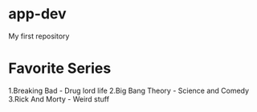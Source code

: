 # app-dev
My first repository
# Favorite Series
1.Breaking Bad - Drug lord life
2.Big Bang Theory - Science and Comedy
3.Rick And Morty - Weird stuff
